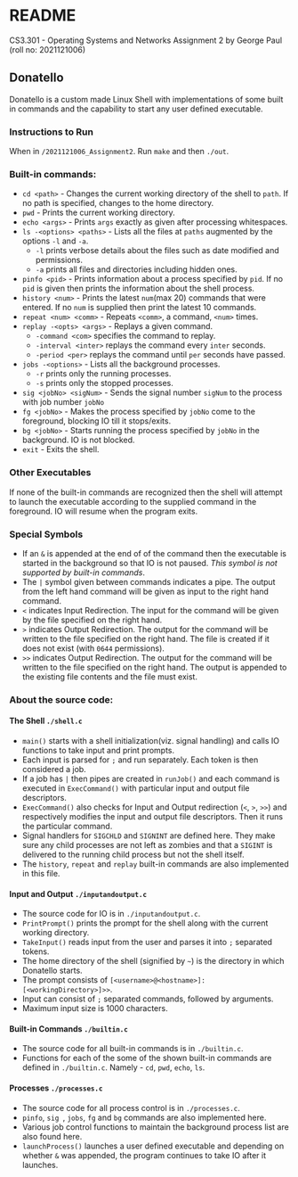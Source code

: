 # README

CS3.301 - Operating Systems and Networks
Assignment 2 by George Paul (roll no: 2021121006)

## Donatello

Donatello is a custom made Linux Shell with implementations of some built in commands and the capability to start any user defined executable.

### Instructions to Run

When in `/2021121006_Assignment2`. Run `make` and then `./out`.

### Built-in commands:

* `cd <path>` - Changes the current working directory of the shell to `path`. If no path is specified, changes to the home directory.
* `pwd` - Prints the current working directory.
* `echo <args>` - Prints `args` exactly as given after processing whitespaces.
* `ls -<options> <paths>` - Lists all the files at `paths` augmented by the options `-l` and `-a`.
  * `-l` prints verbose details about the files such as date modified and permissions.
  * `-a` prints all files and directories including hidden ones.
* `pinfo <pid>` - Prints information about a process specified by `pid`. If no `pid` is given then prints the information about the shell process.
* `history <num>` - Prints the latest `num`(max 20) commands that were entered. If no `num` is supplied then print the latest 10 commands.
* `repeat <num> <comm>` - Repeats `<comm>`, a command, `<num>` times.
* `replay -<opts> <args>` - Replays a given command.
  * `-command <com>` specifies the command to replay.
  * `-interval <inter>` replays the command every `inter` seconds.
  * `-period <per>` replays the command until `per` seconds have passed.
* `jobs -<options>` - Lists all the background processes.
  * `-r` prints only the running processes.
  * `-s` prints only the stopped processes.
* `sig <jobNo> <sigNum>` - Sends the signal number `sigNum` to the process with job number `jobNo`
* `fg <jobNo>` - Makes the process specified by `jobNo` come to the foreground, blocking IO till it stops/exits.
* `bg <jobNo>` - Starts running the process specified by `jobNo` in the background. IO is not blocked.
* `exit` - Exits the shell.

### Other Executables

If none of the built-in commands are recognized then the shell will attempt to launch the executable according to the supplied command in the foreground. IO will resume when the program exits.

### Special Symbols

* If an `&` is appended at the end of of the command then the executable is started in the background so that IO is not paused. _This symbol is not supported by built-in commands_.
* The `|` symbol given between commands indicates a pipe. The output from the left hand command will be given as input to the right hand command.
* `<` indicates Input Redirection. The input for the command will be given by the file specified on the right hand.
* `>` indicates Output Redirection. The output for the command will be written to the file specified on the right hand. The file is created if it does not exist (with `0644` permissions).
* `>>` indicates Output Redirection. The output for the command will be written to the file specified on the right hand. The output is appended to the existing file contents and the file must exist. 

### About the source code:

#### The Shell `./shell.c`

* `main()` starts with a shell initialization(viz. signal handling) and calls IO functions to take input and print prompts.
* Each input is parsed for `;` and run separately. Each token is then considered a job.
* If a job has `|` then pipes are created in `runJob()` and each command is executed in `ExecCommand()` with particular input and output file descriptors.
* `ExecCommand()` also checks for Input and Output redirection (`<`, `>`, `>>`) and respectively modifies the input and output file descriptors. Then it runs the particular command.
* Signal handlers for `SIGCHLD` and `SIGNINT` are defined here. They make sure any child processes are not left as zombies and that a `SIGINT` is delivered to the running child process but not the shell itself.
* The `history`, `repeat` and `replay`  built-in commands are also implemented in this file.

#### Input and Output `./inputandoutput.c`

* The source code for IO is in `./inputandoutput.c`.
* `PrintPrompt()` prints the prompt for the shell along with the current working directory.
* `TakeInput()` reads input from the user and parses it into `;` separated tokens.
* The home directory of the shell (signified by `~`) is the directory in which Donatello starts.
* The prompt consists of `[<username>@<hostname>]:[<workingDirectory>]>>`.
* Input can consist of `;` separated commands, followed by arguments.
* Maximum input size is 1000 characters.

#### Built-in Commands `./builtin.c`

* The source code for all built-in commands is in `./builtin.c`.
* Functions for each of the some of the shown built-in commands are defined in `./builtin.c`. Namely - `cd`, `pwd`, `echo`, `ls`.

#### Processes `./processes.c`

* The source code for all process control is in `./processes.c`.
* `pinfo`, `sig `, `jobs`, `fg` and `bg` commands are also implemented here.
* Various job control functions to maintain the background process list are also found here.
* `launchProcess()` launches a user defined executable and depending on whether `&` was appended, the program continues to take IO after it launches.
